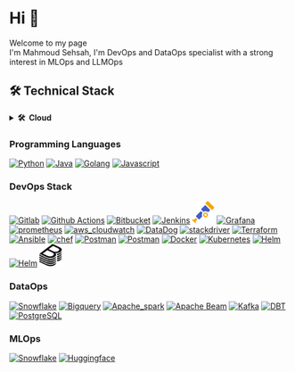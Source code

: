 <h1>Hi 👋 </h1>
<p>Welcome to my page </br>I'm Mahmoud Sehsah, I'm  DevOps and DataOps specialist with a strong interest in MLOps and LLMOps</p>

## 🛠 Technical Stack
<details>
  <summary><b>🛠&nbsp;&nbsp;Cloud&nbsp;</b></summary>
  <br/>
  <p align="left">
    <a href=https://cloud.google.com/?hl=en" target="_blank"> <img src="https://www.vectorlogo.zone/logos/google_cloud/google_cloud-icon.svg" alt="Google cloud platform" width="40" height="40"/></a>
    <a href=" target="_blank"> <img src="https://www.vectorlogo.zone/logos/amazon_aws/amazon_aws-icon.svg" alt="AWS" width="40" height="40"/></a>
    <a href=" target="_blank"> <img src="https://www.vectorlogo.zone/logos/openstack/openstack-icon.svg" alt="Openstack" width="40" height="40"/></a>  
    <a href=" target="_blank"> <img src="https://www.vectorlogo.zone/logos/ibm_cloud/ibm_cloud-icon.svg" alt="IBM Cloud" width="40" height="40"/></a>  
  </p>
</details>

### Programming Languages
<p align="left">
<a href=" target="_blank"> <img src="https://www.vectorlogo.zone/logos/python/python-icon.svg" alt="Python" width="40" height="40"/></a>  
<a href=" target="_blank"> <img src="https://www.vectorlogo.zone/logos/java/java-icon.svg" alt="Java" width="40" height="40"/></a>  
<a href=" target="_blank"> <img src="https://www.vectorlogo.zone/logos/golang/golang-icon.svg" alt="Golang" width="40" height="40"/></a>  
<a href=" target="_blank"> <img src="https://www.vectorlogo.zone/logos/javascript/javascript-icon.svg" alt="Javascript" width="40" height="40"/></a>  
</p>

### DevOps Stack
<p align="left">
<a href=" target="_blank"> <img src="https://www.vectorlogo.zone/logos/gitlab/gitlab-icon.svg" alt="Gitlab" width="40" height="40"/></a>
<a href=" target="_blank"> <img src="https://www.vectorlogo.zone/logos/github/github-icon.svg" alt="Github Actions" width="40" height="40"/></a>
<a href=" target="_blank"> <img src="https://www.vectorlogo.zone/logos/bitbucket/bitbucket-icon.svg" alt="Bitbucket" width="40" height="40"/></a>
<a href=" target="_blank"> <img src="https://www.vectorlogo.zone/logos/jenkins/jenkins-icon.svg" alt="Jenkins" width="40" height="40"/></a>
<a href=" target="_blank"> <img src="https://raw.githubusercontent.com/cncf/artwork/main/projects/opentelemetry/icon/color/opentelemetry-icon-color.svg" alt="Opentelemtry" width="40" height="40"/></a>
<a href=" target="_blank"> <img src="https://www.vectorlogo.zone/logos/grafana/grafana-icon.svg" alt="Grafana" width="40" height="40"/></a>
<a href=" target="_blank"> <img src="https://www.vectorlogo.zone/logos/prometheusio/prometheusio-icon.svg" alt="prometheus" width="40" height="40"/></a>
<a href=" target="_blank"> <img src="https://www.vectorlogo.zone/logos/amazon_cloudwatch/amazon_cloudwatch-icon.svg" alt="aws_cloudwatch" width="40" height="40"/></a>
<a href=" target="_blank"> <img src="https://www.vectorlogo.zone/logos/datadoghq/datadoghq-icon.svg" alt="DataDog" width="40" height="40"/></a>
<a href=" target="_blank"> <img src="https://www.vectorlogo.zone/logos/google_stackdriver/google_stackdriver-icon.svg" alt="stackdriver" width="40" height="40"/></a>  
<a href=" target="_blank"> <img src="https://www.vectorlogo.zone/logos/terraformio/terraformio-icon.svg" alt="Terraform" width="40" height="40"/></a>
<a href=" target="_blank"> <img src="https://www.vectorlogo.zone/logos/ansible/ansible-icon.svg" alt="Ansible" width="40" height="40"/></a>
<a href=" target="_blank"> <img src="https://www.vectorlogo.zone/logos/chefio/chefio-icon.svg" alt="chef" width="40" height="40"/></a>
<a href=" target="_blank"> <img src="https://www.vectorlogo.zone/logos/getpostman/getpostman-icon.svg" alt="Postman" width="40" height="40"/></a>
<a href=" target="_blank"> <img src="https://upload.wikimedia.org/wikipedia/en/e/e6/Apache_JMeter_Logo.svg" alt="Postman" width="40" height="40"/></a>  
<a href=" target="_blank"> <img src="https://www.vectorlogo.zone/logos/docker/docker-icon.svg" alt="Docker" width="40" height="40"/></a>
<a href=" target="_blank"> <img src="https://www.vectorlogo.zone/logos/kubernetes/kubernetes-icon.svg" alt="Kubernetes" width="40" height="40"/></a>
<a href=" target="_blank"> <img src="https://www.vectorlogo.zone/logos/helmsh/helmsh-icon.svg" alt="Helm" width="40" height="40" /></a>
<a href=" target="_blank"> <img src="https://www.vectorlogo.zone/logos/argoprojio/argoprojio-icon.svg" alt="Helm" width="40" height="40" /></a>
<a href=" target="_blank"> <img src="https://raw.githubusercontent.com/cncf/artwork/main/projects/backstage/icon/black/backstage-icon-black.svg" alt="Backstage" width="40" height="40" /></a>
</p>

### DataOps
<p align="left">
<a href=" target="_blank"> <img src="https://www.vectorlogo.zone/logos/snowflake/snowflake-icon.svg" alt="Snowflake" width="40" height="40"/></a>
<a href=" target="_blank"> <img src="https://www.vectorlogo.zone/logos/google_bigquery/google_bigquery-icon.svg" alt="Bigquery" width="40" height="40"/></a>
<a href=" target="_blank"> <img src="https://www.vectorlogo.zone/logos/apache_spark/apache_spark-icon.svg" alt="Apache_spark" width="40" height="40"/></a>
<a href=" target="_blank"> <img src="https://www.vectorlogo.zone/logos/apache_beam/apache_beam-icon.svg" alt="Apache Beam" width="40" height="40"/></a>
<a href=" target="_blank"> <img src="https://www.vectorlogo.zone/logos/apache_kafka/apache_kafka-icon.svg" alt="Kafka" width="40" height="40"/></a>
<a href=" target="_blank"> <img src="https://raw.githubusercontent.com/gilbarbara/logos/main/logos/dbt-icon.svg" alt="DBT" width="40" height="40"/></a>
<a href=" target="_blank"> <img src="https://www.vectorlogo.zone/logos/postgresql/postgresql-icon.svg" alt="PostgreSQL" width="40" height="40"/></a>
</p>

### MLOps
<p align="left">
  <a href=" target="_blank"> <img src="https://www.vectorlogo.zone/logos/pytorch/pytorch-icon.svg" alt="Snowflake"/></a>
  <a href=" target="_blank"> <img src="https://raw.githubusercontent.com/gilbarbara/logos/main/logos/hugging-face-icon.svg" alt="Huggingface" width="40" height="40"/></a>
</p>







